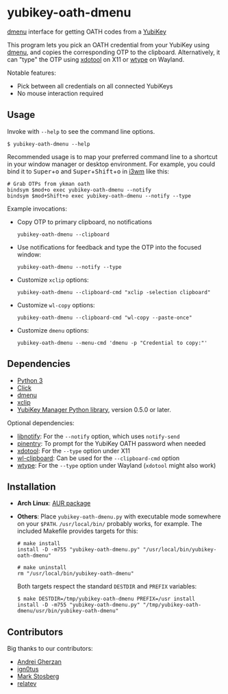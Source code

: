 yubikey-oath-dmenu
===

[dmenu][] interface for getting OATH codes from a [YubiKey][]

This program lets you pick an OATH credential from your YubiKey using [dmenu][],
and copies the corresponding OTP to the clipboard.
Alternatively, it can "type" the OTP using [xdotool][] on X11 or [wtype][]
on Wayland.

Notable features:

- Pick between all credentials on all connected YubiKeys
- No mouse interaction required


Usage
---

Invoke with `--help` to see the command line options.

    $ yubikey-oath-dmenu --help

Recommended usage is to map your preferred command line to a shortcut in your
window manager or desktop environment. For example, you could bind it to
<kbd>Super</kbd>+<kbd>o</kbd> and <kbd>Super</kbd>+<kbd>Shift</kbd>+<kbd>o</kbd>
in [i3wm][] like this:

```
# Grab OTPs from ykman oath
bindsym $mod+o exec yubikey-oath-dmenu --notify
bindsym $mod+Shift+o exec yubikey-oath-dmenu --notify --type
```

Example invocations:

- Copy OTP to primary clipboard, no notifications
  ```
  yubikey-oath-dmenu --clipboard
  ```

- Use notifications for feedback and type the OTP into the focused window:
  ```
  yubikey-oath-dmenu --notify --type
  ```

- Customize `xclip` options:
  ```
  yubikey-oath-dmenu --clipboard-cmd "xclip -selection clipboard"
  ```

- Customize `wl-copy` options:
  ```
  yubikey-oath-dmenu --clipboard-cmd "wl-copy --paste-once"
  ```

- Customize `dmenu` options:
  ```
  yubikey-oath-dmenu --menu-cmd 'dmenu -p "Credential to copy:"'
  ```


Dependencies
---

- [Python 3][python]
- [Click][click]
- [dmenu][]
- [xclip][]
- [YubiKey Manager Python library][ykman], version 0.5.0 or later.

Optional dependencies:

- [libnotify][]: For the `--notify` option, which uses `notify-send`
- [pinentry][]: To prompt for the YubiKey OATH password when needed
- [xdotool][]: For the `--type` option under X11
- [wl-clipboard][]: Can be used for the `--clipboard-cmd` option
- [wtype][]: For the `--type` option under Wayland (`xdotool` might also work)


Installation
---

- **Arch Linux**: [AUR package][aur]
- **Others**: Place `yubikey-oath-dmenu.py` with executable mode somewhere on
  your `$PATH`. `/usr/local/bin/` probably works, for example. The included
  Makefile provides targets for this:

  ```
  # make install
  install -D -m755 "yubikey-oath-dmenu.py" "/usr/local/bin/yubikey-oath-dmenu"

  # make uninstall
  rm "/usr/local/bin/yubikey-oath-dmenu"
  ```

  Both targets respect the standard `DESTDIR` and `PREFIX` variables:

  ```
  $ make DESTDIR=/tmp/yubikey-oath-dmenu PREFIX=/usr install
  install -D -m755 "yubikey-oath-dmenu.py" "/tmp/yubikey-oath-dmenu/usr/bin/yubikey-oath-dmenu"
  ```


[aur]: https://aur.archlinux.org/packages/yubikey-oath-dmenu
[click]: https://palletsprojects.com/p/click/
[dmenu]: https://tools.suckless.org/dmenu/
[i3wm]: https://i3wm.org/docs/userguide.html
[libnotify]: https://developer.gnome.org/libnotify/
[pinentry]: https://www.gnupg.org/related_software/pinentry/index.html
[python]: https://www.python.org/
[wl-clipboard]: https://github.com/bugaevc/wl-clipboard
[wtype]: https://github.com/atx/wtype
[xclip]: https://linux.die.net/man/1/xclip
[xdotool]: http://www.semicomplete.com/projects/xdotool/
[ykman]: https://github.com/Yubico/yubikey-manager
[YubiKey]: https://www.yubico.com/products/yubikey-hardware/


Contributors
---

Big thanks to our contributors:

- [Andrei Gherzan](https://github.com/agherzan)
- [ign0tus](https://github.com/ign0tus)
- [Mark Stosberg](https://github.com/markstos)
- [relatev](https://github.com/relatev)
